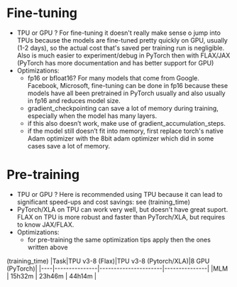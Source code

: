 # **Fine-tuning**

  - TPU or GPU ? For fine-tuning it doesn't really make sense o jump into TPUs because the models are fine-tuned pretty quickly on GPU, usually (1-2 days), so the actual cost that's saved per training run is negligible. Also is much easier to experiment/debug in PyTorch then with FLAX/JAX (PyTorch has more documentation and has better support for GPU)
  - Optimizations:
    -  fp16 or bfloat16? For many models that come from Google. Facebook, Microsoft, fine-tuning can be done in fp16 because these models have all been pretrained in PyTorch usually and also usually in fp16 and reduces model size.
    -  gradient_checkpointing can save a lot of memory during training, especially when the model has many layers. 
    -  if this also doesn’t work, make use of gradient_accumulation_steps.
    -  if the model still doesn’t fit into memory, first replace torch's native Adam optimizer with the 8bit adam optimizer which did in some cases save a lot of memory. 

# **Pre-training**

  - TPU or GPU ? Here is recommended using TPU because it can lead to significant speed-ups and cost savings: see (training_time)
  - PyTorch/XLA on TPU can work very well, but doesn't have great suport. FLAX on TPU is more robust and faster than PyTorch/XLA, but requires to know JAX/FLAX.
  - Optimizations:
    - for pre-training the same optimization tips apply then the ones written above

(training_time)
|Task|TPU v3-8 (Flax)|TPU v3-8 (Pytorch/XLA)|8 GPU (PyTorch)|
|----|---------------|----------------------|---------------|
|MLM |      15h32m   |          23h46m      |     44h14m    |
